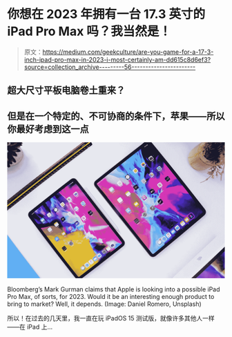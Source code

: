 # 你想在 2023 年拥有一台 17.3 英寸的 iPad Pro Max 吗？我当然是！

> 原文：<https://medium.com/geekculture/are-you-game-for-a-17-3-inch-ipad-pro-max-in-2023-i-most-certainly-am-dd615c8d6ef3?source=collection_archive---------56----------------------->

## 超大尺寸平板电脑卷土重来？

## 但是在一个特定的、不可协商的条件下，苹果——所以你最好考虑到这一点

![](img/634602c0717c024ed80cffbd57e9d099.png)

Bloomberg’s Mark Gurman claims that Apple is looking into a possible iPad Pro Max, of sorts, for 2023\. Would it be an interesting enough product to bring to market? Well, it depends. (Image: Daniel Romero, Unsplash)

所以！在过去的几天里，我一直在玩 iPadOS 15 测试版，就像许多其他人一样——在 iPad 上…